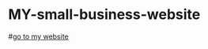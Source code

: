 # MY-small-business-website
#[go to my website](https://github.com/Nisarkamal/MY-small-business-website/edit/main/README.md)
